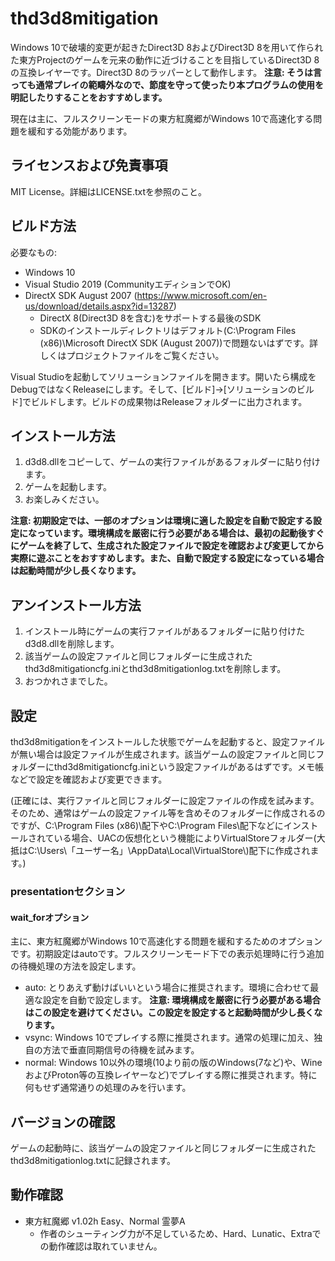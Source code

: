 # thd3d8mitigation

Windows 10で破壊的変更が起きたDirect3D 8およびDirect3D 8を用いて作られた東方Projectのゲームを元来の動作に近づけることを目指しているDirect3D 8の互換レイヤーです。Direct3D 8のラッパーとして動作します。 **注意: そうは言っても通常プレイの範疇外なので、節度を守って使ったり本プログラムの使用を明記したりすることをおすすめします。**

現在は主に、フルスクリーンモードの東方紅魔郷がWindows 10で高速化する問題を緩和する効能があります。

## ライセンスおよび免責事項

MIT License。詳細はLICENSE.txtを参照のこと。

## ビルド方法

必要なもの:

- Windows 10
- Visual Studio 2019 (CommunityエディションでOK)
- DirectX SDK August 2007 (https://www.microsoft.com/en-us/download/details.aspx?id=13287)
  - DirectX 8(Direct3D 8を含む)をサポートする最後のSDK
  - SDKのインストールディレクトリはデフォルト(C:\\Program Files (x86)\\Microsoft DirectX SDK (August 2007))で問題ないはずです。詳しくはプロジェクトファイルをご覧ください。

Visual Studioを起動してソリューションファイルを開きます。開いたら構成をDebugではなくReleaseにします。そして、\[ビルド\]→\[ソリューションのビルド\]でビルドします。ビルドの成果物はReleaseフォルダーに出力されます。

## インストール方法

1. d3d8.dllをコピーして、ゲームの実行ファイルがあるフォルダーに貼り付けます。
2. ゲームを起動します。
3. お楽しみください。

**注意: 初期設定では、一部のオプションは環境に適した設定を自動で設定する設定になっています。環境構成を厳密に行う必要がある場合は、最初の起動後すぐにゲームを終了して、生成された設定ファイルで設定を確認および変更してから実際に遊ぶことをおすすめします。また、自動で設定する設定になっている場合は起動時間が少し長くなります。**

## アンインストール方法

1. インストール時にゲームの実行ファイルがあるフォルダーに貼り付けたd3d8.dllを削除します。
2. 該当ゲームの設定ファイルと同じフォルダーに生成されたthd3d8mitigationcfg.iniとthd3d8mitigationlog.txtを削除します。
3. おつかれさまでした。

## 設定

thd3d8mitigationをインストールした状態でゲームを起動すると、設定ファイルが無い場合は設定ファイルが生成されます。該当ゲームの設定ファイルと同じフォルダーにthd3d8mitigationcfg.iniという設定ファイルがあるはずです。メモ帳などで設定を確認および変更できます。

(正確には、実行ファイルと同じフォルダーに設定ファイルの作成を試みます。そのため、通常はゲームの設定ファイル等を含めそのフォルダーに作成されるのですが、C:\\Program Files (x86)\\配下やC:\\Program Files\\配下などにインストールされている場合、UACの仮想化という機能によりVirtualStoreフォルダー(大抵はC:\\Users\\「ユーザー名」\\AppData\\Local\\VirtualStore\\)配下に作成されます。)

### presentationセクション

#### wait_forオプション

主に、東方紅魔郷がWindows 10で高速化する問題を緩和するためのオプションです。初期設定はautoです。フルスクリーンモード下での表示処理時に行う追加の待機処理の方法を設定します。

- auto: とりあえず動けばいいという場合に推奨されます。環境に合わせて最適な設定を自動で設定します。 **注意: 環境構成を厳密に行う必要がある場合はこの設定を避けてください。この設定を設定すると起動時間が少し長くなります。**
- vsync: Windows 10でプレイする際に推奨されます。通常の処理に加え、独自の方法で垂直同期信号の待機を試みます。
- normal: Windows 10以外の環境(10より前の版のWindows(7など)や、WineおよびProton等の互換レイヤーなど)でプレイする際に推奨されます。特に何もせず通常通りの処理のみを行います。

## バージョンの確認

ゲームの起動時に、該当ゲームの設定ファイルと同じフォルダーに生成されたthd3d8mitigationlog.txtに記録されます。

## 動作確認

- 東方紅魔郷 v1.02h Easy、Normal 霊夢A
  - 作者のシューティング力が不足しているため、Hard、Lunatic、Extraでの動作確認は取れていません。
